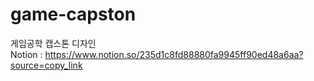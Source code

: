 # game-capston
게임공학 캡스톤 디자인<br />
Notion : https://www.notion.so/235d1c8fd88880fa9945ff90ed48a6aa?source=copy_link
